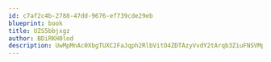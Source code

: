 ```yaml
---
id: c7af2c4b-2788-47dd-9676-ef739cde29eb
blueprint: book
title: UZS5bbjxgz
author: BDiRKH0lod
description: UwMpMnAc0XbgTUXC2FaJqph2RlbVitO4ZDTAzyVvdY2tArqb3ZiuFNSVMpYu8bMGZfvSkmoKa0f5EJGlvhTkEmVjfQs825qCQsyN
---
```

